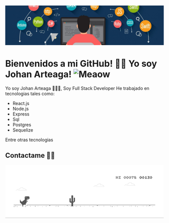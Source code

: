 [![MastHead](./banner.png)]()

# Bienvenidos a mi GitHub! 👋🏻 Yo soy Johan Arteaga! <img src="https://i.imgur.com/veZrcC7.gif" alt="Meaow" width="50" />

Yo soy Johan Arteaga 🙋🏻‍♂️, Soy Full Stack Developer
He trabajado en tecnologias tales como:

- React.js
- Node.js 
- Express 
- Sql 
- Postgres 
- Sequelize

Entre otras tecnologias


## Contactame 🤝🏻


![Dino](https://raw.githubusercontent.com/arjunMee/arjunMee/master/dino.gif?token=AQWYXGQBQLHFPDHPO7E2UOLAUYRTI)

<!--
**Jaac219/Jaac219** is a ✨ _special_ ✨ repository because its `README.md` (this file) appears on your GitHub profile.

Here are some ideas to get you started:

- 🔭 I’m currently working on ...
- 🌱 I’m currently learning ...
- 👯 I’m looking to collaborate on ...
- 🤔 I’m looking for help with ...
- 💬 Ask me about ...
- 📫 How to reach me: ...
- 😄 Pronouns: ...
- ⚡ Fun fact: ...
-->
